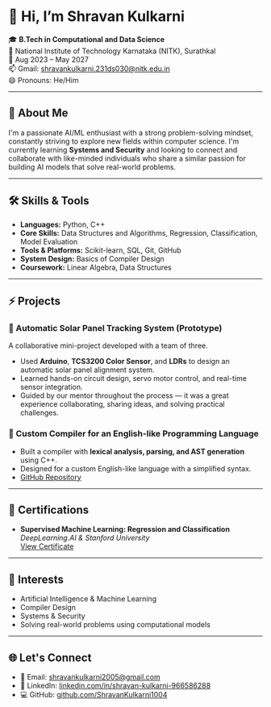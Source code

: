 # 👋 Hi, I’m Shravan Kulkarni

🎓 **B.Tech in Computational and Data Science**  
📍 National Institute of Technology Karnataka (NITK), Surathkal  
📅 Aug 2023 – May 2027  
📫 Gmail: shravankulkarni.231ds030@nitk.edu.in  
😄 Pronouns: He/Him

---

## 🚀 About Me

I'm a passionate AI/ML enthusiast with a strong problem-solving mindset, constantly striving to explore new fields within computer science. I'm currently learning **Systems and Security** and looking to connect and collaborate with like-minded individuals who share a similar passion for building AI models that solve real-world problems.

---

## 🛠️ Skills & Tools

- **Languages:** Python, C++
- **Core Skills:** Data Structures and Algorithms, Regression, Classification, Model Evaluation
- **Tools & Platforms:** Scikit-learn, SQL, Git, GitHub
- **System Design:** Basics of Compiler Design
- **Coursework:** Linear Algebra, Data Structures

---

## ⚡ Projects

### 🔧 Automatic Solar Panel Tracking System (Prototype)
A collaborative mini-project developed with a team of three.  
- Used **Arduino**, **TCS3200 Color Sensor**, and **LDRs** to design an automatic solar panel alignment system.
- Learned hands-on circuit design, servo motor control, and real-time sensor integration.
- Guided by our mentor throughout the process — it was a great experience collaborating, sharing ideas, and solving practical challenges.

### 📘 Custom Compiler for an English-like Programming Language
- Built a compiler with **lexical analysis, parsing, and AST generation** using C++.
- Designed for a custom English-like language with a simplified syntax.
- [GitHub Repository](https://github.com/ShravanKulkarni1004)

---

## 🏅 Certifications

- **Supervised Machine Learning: Regression and Classification**  
  _DeepLearning.AI & Stanford University_  
  [View Certificate](https://www.linkedin.com/in/shravan-kulkarni-966586288/)

---

## 🧠 Interests

- Artificial Intelligence & Machine Learning
- Compiler Design
- Systems & Security
- Solving real-world problems using computational models

---

## 🌐 Let's Connect

- 📧 Email: [shravankulkarni2005@gmail.com](mailto:shravankulkarni2005@gmail.com)
- 🔗 LinkedIn: [linkedin.com/in/shravan-kulkarni-966586288](https://www.linkedin.com/in/shravan-kulkarni-966586288/)
- 💻 GitHub: [github.com/ShravanKulkarni1004](https://github.com/ShravanKulkarni1004)



<!---
ShravanKulkarni1004/ShravanKulkarni1004 is a ✨ special ✨ repository because its `README.md` (this file) appears on your GitHub profile.
You can click the Preview link to take a look at your changes.
--->
